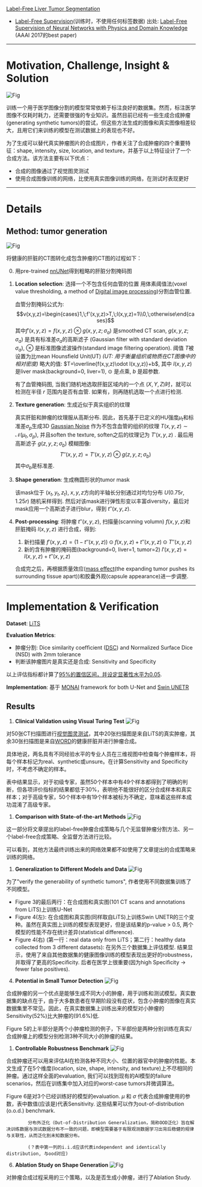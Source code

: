 [Label-Free Liver Tumor Segmentation](https://arxiv.org/abs/2303.14869)
 - [Label-Free Supervision](https://blog.csdn.net/BVL10101111/article/details/77996225)(训练时，不使用任何标签数据) 出处: [Label-Free Supervision of Neural Networks with Physics and Domain Knowledge](https://arxiv.org/abs/1609.05566) (AAAI 2017的best paper)

---
# Motivation, Challenge, Insight & Solution
![Fig](../images/LabelFreeFig1.png "Contribution")
  
训练一个用于医学图像分割的模型常常依赖于标注良好的数据集。然而，标注医学图像不仅耗时耗力，还需要很强的专业知识。虽然目前已经有一些生成合成肿瘤(generating synthetic tumors)的尝试，但这些方法生成的图像和真实图像相差较大，且用它们来训练的模型在测试数据上的表现也不好。

为了生成可以替代真实肿瘤图片的合成图片，作者关注了合成肿瘤的四个重要特征：shape, intensity, size, location, and texture，并基于以上特征设计了一个合成方法。该方法主要有以下优点：
 - 合成的图像通过了视觉图灵测试
 - 使用合成图像训练的网络，比使用真实图像训练的网络，在测试时表现更好


---
# Details
## Method: tumor generation
![Fig](../images/LabelFreeFig2.png "Method")

将健康的肝脏的CT图转化成包含肿瘤的CT图的过程如下：

0. 用pre-trained [nnUNet](https://zhuanlan.zhihu.com/p/100014604)得到粗略的肝脏分割掩码图
1. **Location selection**: 选择一个不包含任何血管的位置
    用体素阈值法(voxel value thresholding, a method of [Digital image processing](https://en.wikipedia.org/wiki/Digital_image_processing#:~:text=Digital%20image%20processing%20is%20the,advantages%20over%20analog%20image%20processing.))分割血管位置. 
   
    血管分割掩码公式为: $$v(x,y,z)=\begin{cases}1,\;f'(x,y,z)>T,\;l(x,y,z)=1\\0,\;otherwise\end{cases}$$其中$f'(x,y,z)=f(x,y,z)\otimes g(x,y,z;\sigma_a)$ 是smoothed CT scan, $g(x,y,z;\sigma_a)$ 是具有标准差$\sigma_a$的高斯滤子 (Gaussian filter with standard deviation $\sigma_a$), $\otimes$ 
    是标准图像滤波操作(standard image filtering operation). 阈值 $T$被设置为比mean Hounsfield Unit(UT) *(UT: 用于衡量组织或物质在CT图像中的相对密度)* 略大的值: $T=\overline{f(x,y,z)\odot l(x,y,z)}+b$, 其中 $l(x,y,z)$ 是liver mask(background=0, liver=1), $\odot$ 是点乘, $b$ 是超参数.

    有了血管掩码图, 当我们随机地选取肝脏区域内的一个点 $(X,Y,Z)$时，就可以检测在半径 $r$ 范围内是否有血管. 如果有，则再随机选取一个点进行检测.
2. **Texture generation**: 生成近似于真实组织的纹理

    真实肝脏和肿瘤的纹理服从高斯分布. 因此，首先基于已定义的HU强度$\mu_t$和标准差$\sigma_p$生成3D [Gaussian Noise](https://ai.plainenglish.io/what-is-gaussian-noise-in-deep-learning-how-and-why-it-is-used-af3730449e3a) 作为不包含血管的组织的纹理 $T(x,y,z)\sim \mathcal{N}(\mu_t,\sigma_p)$, 并且soften the texture, soften之后的纹理记为 $T'(x,y,z)$ . 最后用高斯滤子 $g(z,y,z;\sigma_b)$ 模糊图像: $$T''(x,y,z) = T'(x,y,z)\otimes g(z,y,z;\sigma_b)$$其中$\sigma_b$是标准差.
3. **Shape generation**: 生成椭圆形状的tumor mask
    
    该mask位于 $(x_t,y_t,z_t)$, $x,y,z$方向的半轴长分别通过对均匀分布 $U(0.75r, 1.25r)$ 随机采样得到. 然后对该mask进行弹性形变以丰富diversity，最后对mask应用一个高斯滤子进行blur，得到 $t''(x,y,z)$.
4. **Post-processing**: 将肿瘤 $t''(x,y,z)$, 扫描量(scanning volumn) $f(x,y,z)$和 肝脏掩码 $l(x,y,z)$ 进行合成，得到:
   1. 新扫描量 $f'(x,y,z)=(1-t''(x,y,z))\odot f(x,y,z)+t''(x,y,z)\odot T''(x,y,z)$
   2. 新的含有肿瘤的掩码图(background=0, liver=1, tumor=2) $l'(x,y,z)=l(x,y,z)+t''(x,y,z)$
   
   合成完之后，再根据质量效应([mass effect](https://link.springer.com/10.1007/978-0-387-79948-3_253#:~:text=Mass%20effect%20is%20a%20phenomenon,within%20the%20restricted%20skull%20space.)(the expanding tumor pushes its surrounding tissue apart))和胶囊外观(capsule appearance)进一步调整.


---
# Implementation & Verification
**Dataset**: [LiTS](https://paperswithcode.com/dataset/lits17)

**Evaluation Metrics**: 
 - 肿瘤分割: Dice similarity coefﬁcient ([DSC](https://en.wikipedia.org/wiki/S%C3%B8rensen%E2%80%93Dice_coefficient)) and Normalized Surface Dice (NSD) with 2mm tolerance
 - 判断该肿瘤图片是真实还是合成: Sensitivity and Specificity

以上评估指标都计算了[95%的置信区间，并设定显著性水平为0.05](https://manual.sensorsdata.cn/abtesting/latest/abtesting_ConfidenceInterval-110297837.html).

**Implementation**: 基于 [MONAI](https://monai.io/) framework for both U-Net and [Swin UNETR](https://arxiv.org/abs/2201.01266)

## Results
1. **Clinical Validation using Visual Turing Test**
![Fig](../images/LabelFreeFig3.png "Turing Test")

对50张CT扫描图进行[视觉图灵测试](https://en.wikipedia.org/wiki/Visual_Turing_Test)，其中20张扫描图是来自LiTS的真实肿瘤，其余30张扫描图是来自[WORD](https://github.com/HiLab-git/WORD)的健康肝脏并进行肿瘤合成。

具体地说，两名具有不同经验水平的专业人员在三维视图中检查每个肿瘤样本，将每个样本标记为real、synthetic或unsure。在计算Sensitivity and Specificity时，不考虑不确定的样本。

表中结果显示，对于初级专家，虽然50个样本中有49个样本都得到了明确的判断，但各项评价指标的结果都低于30%，表明他不能很好的区分合成样本和真实样本；对于高级专家，50个样本中有19个样本被标为不确定，意味着这些样本成功混淆了高级专家。

1. **Comparison with State-of-the-art Methods**
![Fig](../images/LabelFreeFig4.png "SOTA comparison")

<!-- QUESTION: 这几个方法各自是怎么work的?为什么要用它们进行比较? -->
<!-- QUESTION: 这篇文章是怎么使用合成的图片进行unsupervised tumor segmentation？ -->
这一部分将文章提出的label-free肿瘤合成策略与几个无监督肿瘤分割方法、另一个label-free合成策略、全监督方法进行比较。

可以看到，其他方法最终训练出来的网络效果都不如使用了文章提出的合成策略来训练的网络。

1. **Generalization to Different Models and Data**
![Fig](../images/LabelFreeFig5.png "Generalization") 

为了"verify the generability of synthetic tumors", 作者使用不同数据集训练了不同模型。
   - Figure 3的最后两行：在合成图和真实图(101 CT scans and annotations from LiTS)上训练U-Net 
   - Figure 4(左): 在合成图和真实图(同样取自LiTS)上训练Swin UNETR的三个变种。虽然在真实图上训练的模型表现更好，但是该结果的p-value > 0.5, 两个模型的性能不存在统计差异(statistical difference).
   - Figure 4(右) (第一行：real data only from LiTS；第二行：healthy data collected from 3 different datasets): 在另外三个数据集上评估模型. 结果显示，使用了来自其他数据集的健康图像训练的模型表现出更好的robustness，并取得了更高的Speciﬁcity. 后者在医学上很重要(因为high Speciﬁcity -> fewer false positives).

4. **Potential in Small Tumor Detection**
![Fig](../images/LabelFreeFig6.png "Small") 

合成肿瘤的另一个优点是能够生成不同大小的肿瘤，用于训练和测试模型。真实数据集的缺点在于，由于大多数患者在早期阶段没有症状，包含小肿瘤的图像在真实数据集里不常见。因此，在真实数据集上训练出来的模型对小肿瘤的Sensitivity(52%)比大肿瘤的(91.6%)低. 

Figure 5的上半部分是两个小肿瘤检测的例子，下半部份是两种分别训练在真实/合成肿瘤上的模型分别检测3种不同大小的肿瘤的结果。

1. **Controllable Robustness Benchmark**
![Fig](../images/LabelFreeFig7.png "Robustness")

合成肿瘤还可以用来评估AI在检测各种不同大小、位置的器官中的肿瘤的性能。本文生成了在5个维度(location, size, shape, intensity, and texture)上不尽相同的肿瘤。通过这样全面的evaluation, 我们可以找到现有的AI模型的failure scenarios，然后在训练集中加入对应的worst-case tumors并微调算法。

Figure 6是对3个已经训练好的模型的evaluation. $\mu$ 和 $\sigma$ 代表合成肿瘤使用的参数，表中数值(应该是)代表Sensitivity. 这些结果可以作为out-of-distribution (o.o.d.) benchmark.

            分布外泛化（Out-of-Distribution Generalization，简称OOD泛化）旨在解决训练数据与测试数据分布不一致的问题，即模型需要基于有限观测数据学习出背后稳健的规律与关联性，从而泛化到未知数据分布。

            (？表中第一列的i.i.d应该代表independent and identically distribution, 与ood对应)

6. **Ablation Study on Shape Generation**
![Fig](../images/LabelFreeFig8.png "Ablation")  

对肿瘤合成过程采用的三个策略，以及是否生成小肿瘤，进行了Ablation Study.